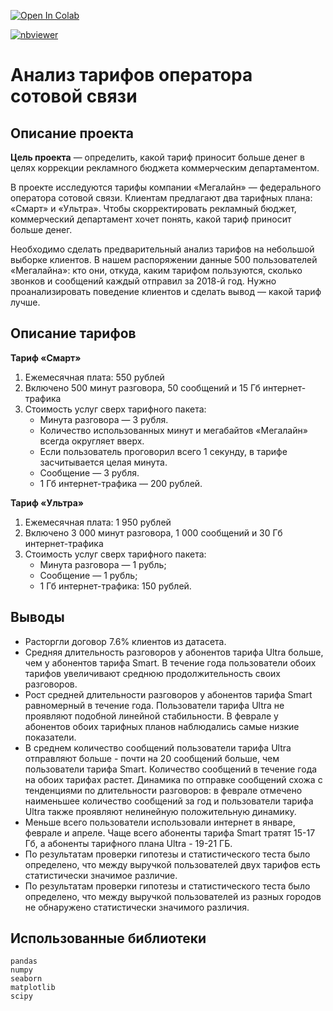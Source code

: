 <a href="https://colab.research.google.com/github/DmitryKostin/yandex-praktikum-data-analyst/blob/main/04_statistical_analysis_project/statistical_analysis_project.ipynb" target="_parent"><img src="https://colab.research.google.com/assets/colab-badge.svg" alt="Open In Colab"/></a>

[![nbviewer](https://raw.githubusercontent.com/jupyter/design/master/logos/Badges/nbviewer_badge.svg)](https://nbviewer.org/github/DmitryKostin/yandex-praktikum-data-analyst/blob/main/04_statistical_analysis_project/statistical_analysis_project.ipynb)
# Анализ тарифов оператора сотовой связи

## Описание проекта
**Цель проекта** — определить, какой тариф приносит больше денег в целях коррекции рекламного бюджета коммерческим департаментом.

В проекте исследуются тарифы компании «Мегалайн» — федерального оператора сотовой связи. Клиентам предлагают два тарифных плана: «Смарт» и «Ультра». Чтобы скорректировать рекламный бюджет, коммерческий департамент хочет понять, какой тариф приносит больше денег.

Необходимо сделать предварительный анализ тарифов на небольшой выборке клиентов. В нашем распоряжении данные 500 пользователей «Мегалайна»: кто они, откуда, каким тарифом пользуются, сколько звонков и сообщений каждый отправил за 2018-й год. Нужно проанализировать поведение клиентов и сделать вывод — какой тариф лучше.

## Описание тарифов
**Тариф «Смарт»**
1. Ежемесячная плата: 550 рублей
2. Включено 500 минут разговора, 50 сообщений и 15 Гб интернет-трафика
3. Стоимость услуг сверх тарифного пакета:
    - Минута разговора — 3 рубля. 
    - Количество использованных минут и мегабайтов «Мегалайн» всегда округляет вверх. 
    - Если пользователь проговорил всего 1 секунду, в тарифе засчитывается целая минута.
    - Сообщение — 3 рубля.
    - 1 Гб интернет-трафика — 200 рублей.

**Тариф «Ультра»**
1. Ежемесячная плата: 1 950 рублей
2. Включено 3 000 минут разговора, 1 000 сообщений и 30 Гб интернет-трафика
3. Стоимость услуг сверх тарифного пакета:
    - Минута разговора — 1 рубль;
    - Сообщение — 1 рубль;
    - 1 Гб интернет-трафика: 150 рублей.

## Выводы

- Расторгли договор 7.6% клиентов из датасета.
- Средняя длительность разговоров у абонентов тарифа Ultra больше, чем у абонентов тарифа Smart. В течение года пользователи обоих тарифов увеличивают среднюю продолжительность своих разговоров.
- Рост средней длительности разговоров у абонентов тарифа Smart равномерный в течение года. Пользователи тарифа Ultra не проявляют подобной линейной стабильности. В феврале у абонентов обоих тарифных планов наблюдались самые низкие показатели.
- В среднем количество сообщений пользователи тарифа Ultra отправляют больше - почти на 20 сообщений больше, чем пользователи тарифа Smart. Количество сообщений в течение года на обоих тарифах растет. Динамика по отправке сообщений схожа с тенденциями по длительности разговоров: в феврале отмечено наименьшее количество сообщений за год и пользователи тарифа Ultra также проявляют нелинейную положительную динамику.
- Меньше всего пользователи использовали интернет в январе, феврале и апреле. Чаще всего абоненты тарифа Smart тратят 15-17 Гб, а абоненты тарифного плана Ultra - 19-21 ГБ.
- По результатам проверки гипотезы и статистического теста было определено, что между выручкой пользователей двух тарифов есть статистически значимое различие.
- По результатам проверки гипотезы и статистического теста было определено, что между выручкой пользователей из разных городов не обнаружено статистически значимого различия.

## Использованные библиотеки
```
pandas
numpy
seaborn
matplotlib
scipy
```
